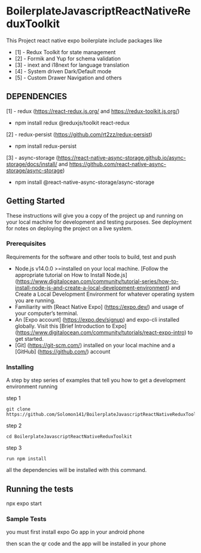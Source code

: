 # BoilerplateJavascriptReactNativeReduxToolkit
This Project react native expo boilerplate include packages like
- [1] - Redux Toolkit for state management
- [2] - Formik and Yup for schema validation
- [3] - inext and i18next for language translation
- [4] - System driven Dark/Default mode
- [5] - Custom Drawer Navigation and others

## DEPENDENCIES
[1] - redux (https://react-redux.js.org/ and https://redux-toolkit.js.org/)
- npm install redux @reduxjs/toolkit react-redux

[2] - redux-persist (https://github.com/rt2zz/redux-persist)
- npm install redux-persist
 
[3] - async-storage (https://react-native-async-storage.github.io/async-storage/docs/install/ and https://github.com/react-native-async-storage/async-storage)
- npm install @react-native-async-storage/async-storage
 
## Getting Started

These instructions will give you a copy of the project up and running on
your local machine for development and testing purposes. See deployment
for notes on deploying the project on a live system.

### Prerequisites

Requirements for the software and other tools to build, test and push 
- Node.js v14.0.0 >=installed on your local machine. [Follow the appropriate tutorial on How to Install Node.js] (https://www.digitalocean.com/community/tutorial-series/how-to-install-node-js-and-create-a-local-development-environment) and Create a Local Development Environment for whatever operating system you are running.
- Familiarity with [React Native Expo] (https://expo.dev/) and usage of your computer’s terminal.
- An [Expo account] (https://expo.dev/signup) and expo-cli installed globally. Visit this [Brief Introduction to Expo] (https://www.digitalocean.com/community/tutorials/react-expo-intro) to get started.
- [Git] (https://git-scm.com/) installed on your local machine and a [GitHub] (https://github.com/) account

### Installing

A step by step series of examples that tell you how to get a development
environment running

step 1

    git clone https://github.com/Solomon141/BoilerplateJavascriptReactNativeReduxToolkit.git

step 2

    cd BoilerplateJavascriptReactNativeReduxToolkit

step 3

    run npm install

all the dependencies will be installed with this command.

## Running the tests

npx expo start

### Sample Tests

you must first install expo Go app in your android phone

   then scan the qr code and the app will be installed in your phone

